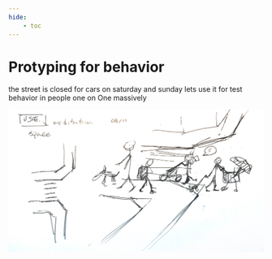 ```yaml
---
hide:
    - toc
---
```


# Protyping for behavior

the street is closed for cars on saturday and sunday
lets use it for test behavior in people
one on One
massively

![](../images/path_1.jpg)

